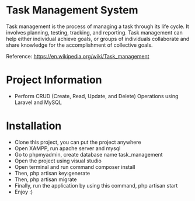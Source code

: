 # Task Management System

Task management is the process of managing a task through its life cycle. It involves planning, testing, tracking, and reporting. Task management can help either individual achieve goals, or groups of individuals collaborate and share knowledge for the accomplishment of collective goals.

Reference: https://en.wikipedia.org/wiki/Task_management

# Project Information

- Perform CRUD (Create, Read, Update, and Delete) Operations using Laravel and MySQL

# Installation
- Clone this project, you can put the project anywhere
- Open XAMPP, run apache server and mysql
- Go to phpmyadmin, create database name task_management
- Open the project using visual studio
- Open terminal and run command composer install
- Then, php artisan key:generate
- Then, php artisan migrate
- Finally, run the application by using this command, php artisan start
- Enjoy :)

